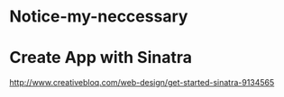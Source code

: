 # Notice-my-neccessary

# Create App with Sinatra
http://www.creativebloq.com/web-design/get-started-sinatra-9134565
